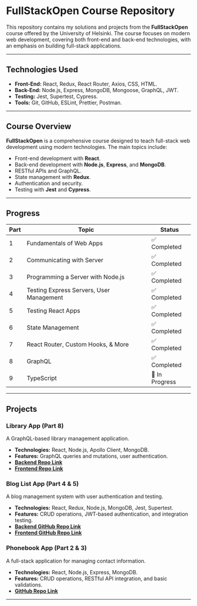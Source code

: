 # FullStackOpen Course Repository

This repository contains my solutions and projects from the **FullStackOpen** course offered by the University of Helsinki. The course focuses on modern web development, covering both front-end and back-end technologies, with an emphasis on building full-stack applications.

---
## Technologies Used

- **Front-End:** React, Redux, React Router, Axios, CSS, HTML.
- **Back-End:** Node.js, Express, MongoDB, Mongoose, GraphQL, JWT.
- **Testing:** Jest, Supertest, Cypress.
- **Tools:** Git, GitHub, ESLint, Prettier, Postman.

---

## Course Overview

**FullStackOpen** is a comprehensive course designed to teach full-stack web development using modern technologies. The main topics include:

- Front-end development with **React**.
- Back-end development with **Node.js**, **Express**, and **MongoDB**.
- RESTful APIs and GraphQL.
- State management with **Redux**.
- Authentication and security.
- Testing with **Jest** and **Cypress**.

---

## Progress

| Part  | Topic                                      | Status      |
|-------|--------------------------------------------|-------------|
| 1     | Fundamentals of Web Apps                  | ✅ Completed |
| 2     | Communicating with Server                 | ✅ Completed |
| 3     | Programming a Server with Node.js         | ✅ Completed |
| 4     | Testing Express Servers, User Management  | ✅ Completed |
| 5     | Testing React Apps                        | ✅ Completed |
| 6     | State Management                          | ✅ Completed |
| 7     | React Router, Custom Hooks, & More        | ✅ Completed |
| 8     | GraphQL                                   | ✅ Completed |
| 9     | TypeScript                                | 🚧 In Progress |

---

## Projects

### Library App (Part 8)
A GraphQL-based library management application.  
- **Technologies:** React, Node.js, Apollo Client, MongoDB.  
- **Features:** GraphQL queries and mutations, user authentication.
- **[Backend Repo Link](https://github.com/danutdotrar/FSO-recap/tree/main/part8/small-library)**  
- **[Frontend Repo Link](https://github.com/danutdotrar/FSO-recap/tree/main/part8/small-library-frontend)**

### Blog List App (Part 4 & 5)
A blog management system with user authentication and testing.  
- **Technologies:** React, Redux, Node.js, MongoDB, Jest, Supertest.  
- **Features:** CRUD operations, JWT-based authentication, and integration testing.  
- **[Backend GitHub Repo Link](https://github.com/danutdotrar/FSO-recap/tree/main/part4/bloglist)**
- **[Frontend GitHub Repo Link](https://github.com/danutdotrar/FSO-recap/tree/main/part5/bloglist-frontend)**

### Phonebook App (Part 2 & 3)
A full-stack application for managing contact information.  
- **Technologies:** React, Node.js, Express, MongoDB.  
- **Features:** CRUD operations, RESTful API integration, and basic validations.  
- **[GitHub Repo Link](https://github.com/danutdotrar/FSO-recap/tree/main/part2/phonebook)**    

---


